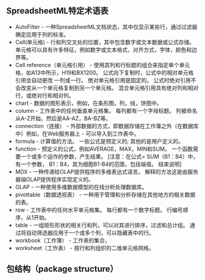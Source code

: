 
##  SpreadsheetML特定术语表

* AutoFilter  - 一种SpreadsheetML文档状态，其中仅显示某些行，通过过滤器确定应用于列的标准。
* Cell(单元格) - 行和列交叉处的位置，其中包含数字或文本数据或公式存储。 单元格可以具有许多特征，例如数字或文本格式，对齐方式，字体，颜色和边界等。
* Cell reference（单元格引用） - 使用其列和行标题的组合来指定单个单元格，如A13中所示，H19和BX1200。 公式向下复制时，公式中的相对单元格引用会自动更改
一列或一行。 绝对单元格引用是固定的。 公式时绝对引用不会改变从一个单元格复制到另一个单元格。 混合单元格引用具有绝对列和相对行，或绝对行和相对列。
* chart  - 数据的图形表示，例如，在条形图，列，线，饼图中。
* column  - 工作表中的任何垂直单元格集。 每列都有一个字母标题。 列被命名从A-Z开始，然后是AA-AZ，BA-BZ等。
* connection（连接） - 外部数据的方式，即数据存储在工作簿之外（在数据库中）例如，在Web服务器上 - 可以导入到工作表中。
* formula  - 计算值的方法。 一些公式是预定义的; 其他的是用户定义的。
* function  - 预定义的公式，例如AVERAGE，MAX，MIN和SUM。 一个函数需要一个或多个运作的参数，产生结果。 [注意：在公式= SUM（B1：B4）中，有一个参数，
B1：B4，其为细胞B1-B4的范围，包括端值。 结束说明]
* MDX  - 一种传递给OLAP提供程序的多维表达式语言。 解释的方法这是由服务器端OLAP提供程序实现定义的。
* OLAP  - 一种使用多维数据模型的在线分析处理数据库。
* pivottable（数据透视表） - 一种用于管理和分析存储在其他地方的相关数据的表。
* row  - 工作表中的任何水平单元格集。 每行都有一个数字标题。 行编号顺序，从1开始。
* table  - 一组矩形形状的相关行和列，可以对其进行排序，过滤和总计组。 通过将自动筛选器应用于一个或多个列，可以隐藏表中的行。
* workbook（工作簿） - 工作表的集合。
* worksheet（工作表） - 按行和列组织的二维单元格网格。

## 包结构（package structure）


